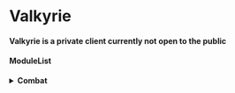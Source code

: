 
# Valkyrie

#### Valkyrie is a private client currently not open to the public

#### ModuleList
<details>
  <summary><b>Combat</b></summary>

<ul>
<li>AntiCrystal</li>
<li>AutoAnvil</li>
<li>AutoArmor</li>
<li>AutoTrap</li>
<li>AutoWeb</li>
<li>BedAura</li>
<li>Blocker</li>
<li>FastBow</li>
<li>HoleFill</li>
<li>KillAura</li>
<li>Offhand</li>
<li>Piston Aura</li>
<li>SelfTrap</li>
<li>SelfWeb</li>
<li>Sorround</li>
<li>ValkCa</li>
  
</ul>

</details>
